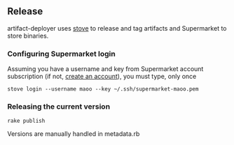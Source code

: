 ## Release

artifact-deployer uses [stove](http://sethvargo.github.io/stove/) to release and tag artifacts and Supermarket to store binaries.

### Configuring Supermarket login

Assuming you have a username and key from Supermarket account subscription (if not, [create an account](https://manage.chef.io/signup?ref=community)), you must type, only once
```
stove login --username maoo --key ~/.ssh/supermarket-maoo.pem
```

### Releasing the current version

```
rake publish
```

Versions are manually handled in metadata.rb
